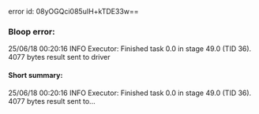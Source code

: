 error id: 08yOGQci085uIH+kTDE33w==
### Bloop error:

25/06/18 00:20:16 INFO Executor: Finished task 0.0 in stage 49.0 (TID 36). 4077 bytes result sent to driver
#### Short summary: 

25/06/18 00:20:16 INFO Executor: Finished task 0.0 in stage 49.0 (TID 36). 4077 bytes result sent to...